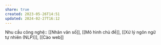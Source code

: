 ```yaml
---
share: true
created: 2023-05-26T14:51
updated: 2024-02-27T16:12
---
```

Nhu cầu công nghệ:: [[Nhân văn số]], [[Mô hình chủ đề]], [[Xử lý ngôn ngữ tự nhiên (NLP)]], [[Cào web]]
